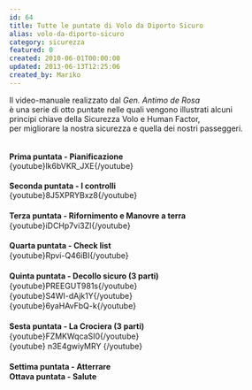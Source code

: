 ```yaml
---
id: 64
title: Tutte le puntate di Volo da Diporto Sicuro
alias: volo-da-diporto-sicuro
category: sicurezza
featured: 0
created: 2010-06-01T00:00:00
updated: 2013-06-13T12:25:06
created_by: Mariko
---
```

<p>
 Il video-manuale realizzato dal
 <em>
  Gen. Antimo de Rosa
 </em>
 <br/>
 è una serie di otto puntate nelle quali vengono illustrati alcuni
 <br/>
 principi chiave della Sicurezza Volo e Human Factor,
 <br/>
 per migliorare la nostra sicurezza e quella dei nostri passeggeri.
 <br/>
 <br/>
 <br/>
 <strong>
  <span class="contentheading">
   Prima puntata - Pianificazione
  </span>
  <br/>
 </strong>
 <span style="line-height: 1.3em;">
  {youtube}lk6bVKR_JXE{/youtube}
  <br/>
  <br/>
 </span>
 <strong>
  <span class="contentheading">
   Seconda puntata - I controlli
  </span>
  <br/>
 </strong>
 <span style="line-height: 1.3em;">
  {youtube}8J5XPRYBxz8{/youtube}
  <br/>
  <br/>
 </span>
 <strong style="line-height: 1.3em;">
  <span class="contentheading">
   Terza puntata - Rifornimento e Manovre a terra
   <br/>
  </span>
 </strong>
 <span style="line-height: 1.3em;">
  {youtube}iDCHp7vi3ZI{/youtube}
  <br/>
  <br/>
 </span>
 <strong style="line-height: 1.3em;">
  <span class="contentheading">
   Quarta puntata - Check list
   <br/>
  </span>
 </strong>
 <span style="line-height: 1.3em;">
  {youtube}Rpvi-Q46iBI{/youtube}
  <br/>
  <br/>
 </span>
 <strong style="line-height: 1.3em;">
  <span class="contentheading">
   Quinta puntata - Decollo sicuro (3 parti)
   <br/>
  </span>
 </strong>
 <span style="line-height: 1.3em;">
  {youtube}PREEGUT981s{/youtube}
  <br/>
 </span>
 <span style="line-height: 1.3em;">
  {youtube}S4WI-dAjk1Y{/youtube}
  <br/>
 </span>
 <span style="line-height: 1.3em;">
  {youtube}6yaHAvFbQ-k{/youtube}
  <br/>
  <br/>
 </span>
 <strong style="line-height: 1.3em;">
  <span class="contentheading">
   Sesta puntata - La Crociera (3 parti)
   <br/>
  </span>
 </strong>
 <span style="line-height: 1.3em;">
  {youtube}FZMKWqcaSI0{/youtube}
  <br/>
 </span>
 <span style="line-height: 1.3em;">
  {youtube}
 </span>
 <span style="line-height: 1.3em;">
  n3E4gwiyMRY
 </span>
 <span style="line-height: 1.3em;">
  {/youtube}
  <br/>
  <br/>
 </span>
 <strong style="line-height: 1.3em;">
  Settima puntata - Atterrare
  <br/>
 </strong>
 <strong style="line-height: 1.3em;">
  <span class="contentheading" style="line-height: 1.3em;">
   Ottava puntata - Salute
  </span>
 </strong>
</p>
